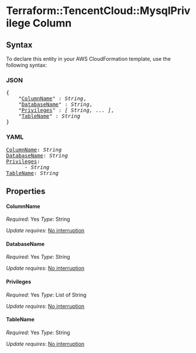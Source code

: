 # Terraform::TencentCloud::MysqlPrivilege Column

## Syntax

To declare this entity in your AWS CloudFormation template, use the following syntax:

### JSON

<pre>
{
    "<a href="#columnname" title="ColumnName">ColumnName</a>" : <i>String</i>,
    "<a href="#databasename" title="DatabaseName">DatabaseName</a>" : <i>String</i>,
    "<a href="#privileges" title="Privileges">Privileges</a>" : <i>[ String, ... ]</i>,
    "<a href="#tablename" title="TableName">TableName</a>" : <i>String</i>
}
</pre>

### YAML

<pre>
<a href="#columnname" title="ColumnName">ColumnName</a>: <i>String</i>
<a href="#databasename" title="DatabaseName">DatabaseName</a>: <i>String</i>
<a href="#privileges" title="Privileges">Privileges</a>: <i>
      - String</i>
<a href="#tablename" title="TableName">TableName</a>: <i>String</i>
</pre>

## Properties

#### ColumnName

_Required_: Yes
_Type_: String

_Update requires_: [No interruption](https://docs.aws.amazon.com/AWSCloudFormation/latest/UserGuide/using-cfn-updating-stacks-update-behaviors.html#update-no-interrupt)

#### DatabaseName

_Required_: Yes
_Type_: String

_Update requires_: [No interruption](https://docs.aws.amazon.com/AWSCloudFormation/latest/UserGuide/using-cfn-updating-stacks-update-behaviors.html#update-no-interrupt)

#### Privileges

_Required_: Yes
_Type_: List of String

_Update requires_: [No interruption](https://docs.aws.amazon.com/AWSCloudFormation/latest/UserGuide/using-cfn-updating-stacks-update-behaviors.html#update-no-interrupt)

#### TableName

_Required_: Yes
_Type_: String

_Update requires_: [No interruption](https://docs.aws.amazon.com/AWSCloudFormation/latest/UserGuide/using-cfn-updating-stacks-update-behaviors.html#update-no-interrupt)

